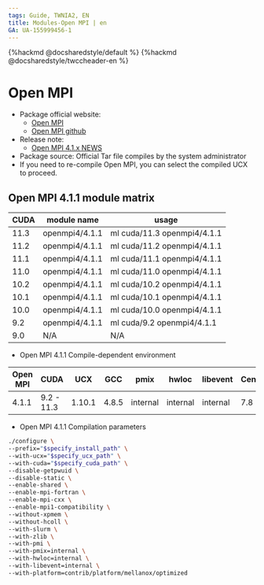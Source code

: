 ```yaml
---
tags: Guide, TWNIA2, EN
title: Modules-Open MPI | en
GA: UA-155999456-1
---
```


{%hackmd @docsharedstyle/default %}
{%hackmd @docsharedstyle/twccheader-en %}

# Open MPI

- Package official website:
  - [Open MPI](https://www.open-mpi.org/)
  - [Open MPI github](https://github.com/open-mpi/ompi)
- Release note: 
  - [Open MPI 4.1.x NEWS](https://raw.githubusercontent.com/open-mpi/ompi/v4.1.x/NEWS)
- Package source: Official Tar file compiles by the system administrator
- If you need to re-compile Open MPI, you can select the compiled UCX to proceed.

## Open MPI 4.1.1 module matrix 

| CUDA | module name    | usage                       |
| ---- | -------------- | --------------------------- |
| 11.3 | openmpi4/4.1.1 | ml cuda/11.3 openmpi4/4.1.1 |
| 11.2 | openmpi4/4.1.1 | ml cuda/11.2 openmpi4/4.1.1 |
| 11.1 | openmpi4/4.1.1 | ml cuda/11.1 openmpi4/4.1.1 |
| 11.0 | openmpi4/4.1.1 | ml cuda/11.0 openmpi4/4.1.1 |
| 10.2 | openmpi4/4.1.1 | ml cuda/10.2 openmpi4/4.1.1 |
| 10.1 | openmpi4/4.1.1 | ml cuda/10.1 openmpi4/4.1.1 |
| 10.0 | openmpi4/4.1.1 | ml cuda/10.0 openmpi4/4.1.1 |
| 9.2  | openmpi4/4.1.1 | ml cuda/9.2 openmpi4/4.1.1  |
| 9.0  | N/A            | N/A                         |


- Open MPI 4.1.1 Compile-dependent environment

| Open MPI | CUDA       | UCX    | GCC   | pmix     | hwloc    | libevent | CentOS |
| -------- | ---------- | ------ | ----- | -------- | -------- | -------- | ------ |
| 4.1.1    | 9.2 - 11.3 | 1.10.1 | 4.8.5 | internal | internal | internal | 7.8    |

- Open MPI 4.1.1 Compilation parameters
```bash
./configure \
--prefix="$specify_install_path" \
--with-ucx="$specify_ucx_path" \
--with-cuda="$specify_cuda_path" \
--disable-getpwuid \
--disable-static \
--enable-shared \
--enable-mpi-fortran \
--enable-mpi-cxx \
--enable-mpi1-compatibility \
--without-xpmem \
--without-hcoll \
--with-slurm \
--with-zlib \
--with-pmi \
--with-pmix=internal \
--with-hwloc=internal \
--with-libevent=internal \
--with-platform=contrib/platform/mellanox/optimized
```
